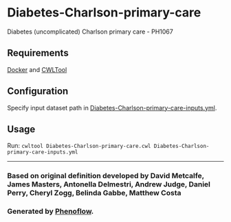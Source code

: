# Diabetes-Charlson-primary-care

Diabetes (uncomplicated) Charlson primary care - PH1067

## Requirements

[Docker](https://docs.docker.com/install/) and [CWLTool](https://github.com/common-workflow-language/cwltool#install)

## Configuration

Specify input dataset path in [Diabetes-Charlson-primary-care-inputs.yml](Diabetes-Charlson-primary-care-inputs.yml).

## Usage

Run: `cwltool Diabetes-Charlson-primary-care.cwl Diabetes-Charlson-primary-care-inputs.yml`

***

### Based on original definition developed by David Metcalfe, James Masters, Antonella Delmestri, Andrew Judge, Daniel Perry, Cheryl Zogg, Belinda Gabbe, Matthew Costa
### Generated by [Phenoflow](https://kclhi.org/phenoflow).
